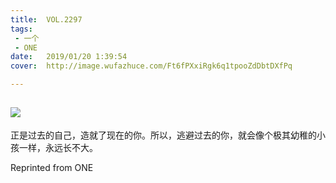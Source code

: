 ```yaml
---
title:	VOL.2297
tags:
 - 一个
 - ONE
date:	2019/01/20 1:39:54
cover:	http://image.wufazhuce.com/Ft6fPXxiRgk6q1tpooZdDbtDXfPq

---
```

![](http://image.wufazhuce.com/Ft6fPXxiRgk6q1tpooZdDbtDXfPq)
---

正是过去的自己，造就了现在的你。所以，逃避过去的你，就会像个极其幼稚的小孩一样，永远长不大。
 
Reprinted from ONE
